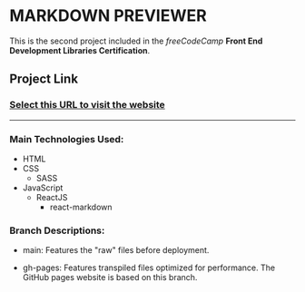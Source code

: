 # MARKDOWN PREVIEWER

This is the second project included in the *freeCodeCamp* **Front End Development Libraries Certification**.

## Project Link

### [Select this URL to visit the website](https://roman-octavian.github.io/FCC-Markdown-Previewer/)

---

### Main Technologies Used:

- HTML
- CSS
    - SASS
- JavaScript
    - ReactJS
        - react-markdown

### Branch Descriptions:

- main: 
Features the "raw" files before deployment.

- gh-pages:
Features transpiled files optimized for performance. The GitHub pages website is based on this branch.